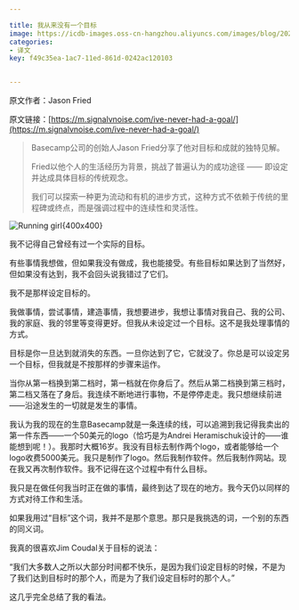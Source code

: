 ```yaml
---

title: 我从来没有一个目标
image: https://icdb-images.oss-cn-hangzhou.aliyuncs.com/images/blog/2023/running-girl-01.png
categories:
- 译文
key: f49c35ea-1ac7-11ed-861d-0242ac120103


---
```

原文作者：Jason Fried

原文链接：[https://m.signalvnoise.com/ive-never-had-a-goal/](https://m.signalvnoise.com/ive-never-had-a-goal/)

> Basecamp公司的创始人Jason Fried分享了他对目标和成就的独特见解。
>
> Fried以他个人的生活经历为背景，挑战了普遍认为的成功途径 —— 即设定并达成具体目标的传统观念。
>
> 我们可以探索一种更为流动和有机的进步方式，这种方式不依赖于传统的里程碑或终点，而是强调过程中的连续性和灵活性。

![Running girl](hhttps://icdb-images.oss-cn-hangzhou.aliyuncs.com/images/blog/2023/running-girl-01.png){400x400}


我不记得自己曾经有过一个实际的目标。

有些事情我想做，但如果我没有做成，我也能接受。有些目标如果达到了当然好，但如果没有达到，我不会回头说我错过了它们。

我不是那样设定目标的。

我做事情，尝试事情，建造事情，我想要进步，我想让事情对我自己、我的公司、我的家庭、我的邻里等变得更好。但我从未设定过一个目标。这不是我处理事情的方式。

目标是你一旦达到就消失的东西。一旦你达到了它，它就没了。你总是可以设定另一个目标，但我就是不按那样的步骤来运作。

当你从第一档换到第二档时，第一档就在你身后了。然后从第二档换到第三档时，第二档又落在了身后。我连续不断地进行事物，不是停停走走。我只想继续前进——沿途发生的一切就是发生的事情。

我认为我的现在的生意Basecamp就是一条连续的线，可以追溯到我记得我卖出的第一件东西——一个50美元的logo（恰巧是为Andrei Heramischuk设计的——谁能想到呢！）。我那时大概16岁。我没有目标去制作两个logo，或者能够给一个logo收费5000美元。我只是制作了logo。然后我制作软件。然后我制作网站。现在我又再次制作软件。我不记得在这个过程中有什么目标。

我只是在做任何我当时正在做的事情，最终到达了现在的地方。我今天仍以同样的方式对待工作和生活。

如果我用过“目标”这个词，我并不是那个意思。那只是我挑选的词，一个别的东西的同义词。

我真的很喜欢Jim Coudal关于目标的说法：

“我们大多数人之所以大部分时间都不快乐，是因为我们设定目标的时候，不是为了我们达到目标时的那个人，而是为了我们设定目标时的那个人。”

这几乎完全总结了我的看法。
